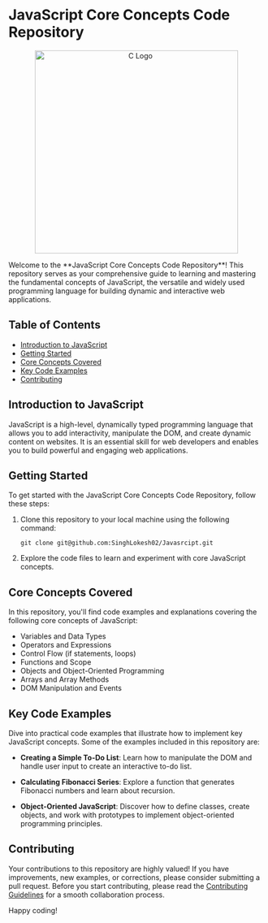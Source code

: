# JavaScript Core Concepts Code Repository
<p align="center">
  <img src="https://source.unsplash.com/random/?coding,web-development" alt="C Logo" width="400" height="400">
</p>
Welcome to the **JavaScript Core Concepts Code Repository**! This repository serves as your comprehensive guide to learning and mastering the fundamental concepts of JavaScript, the versatile and widely used programming language for building dynamic and interactive web applications.



## Table of Contents

- [Introduction to JavaScript](#introduction-to-javascript)
- [Getting Started](#getting-started)
- [Core Concepts Covered](#core-concepts-covered)
- [Key Code Examples](#key-code-examples)
- [Contributing](#contributing)
## Introduction to JavaScript

JavaScript is a high-level, dynamically typed programming language that allows you to add interactivity, manipulate the DOM, and create dynamic content on websites. It is an essential skill for web developers and enables you to build powerful and engaging web applications.

## Getting Started

To get started with the JavaScript Core Concepts Code Repository, follow these steps:

1. Clone this repository to your local machine using the following command:
   ```
   git clone git@github.com:SinghLokesh02/Javasrcipt.git
   ```

2. Explore the code files to learn and experiment with core JavaScript concepts.

## Core Concepts Covered

In this repository, you'll find code examples and explanations covering the following core concepts of JavaScript:

- Variables and Data Types
- Operators and Expressions
- Control Flow (if statements, loops)
- Functions and Scope
- Objects and Object-Oriented Programming
- Arrays and Array Methods
- DOM Manipulation and Events

## Key Code Examples

Dive into practical code examples that illustrate how to implement key JavaScript concepts. Some of the examples included in this repository are:

- **Creating a Simple To-Do List**: Learn how to manipulate the DOM and handle user input to create an interactive to-do list.

- **Calculating Fibonacci Series**: Explore a function that generates Fibonacci numbers and learn about recursion.

- **Object-Oriented JavaScript**: Discover how to define classes, create objects, and work with prototypes to implement object-oriented programming principles.

## Contributing

Your contributions to this repository are highly valued! If you have improvements, new examples, or corrections, please consider submitting a pull request. Before you start contributing, please read the [Contributing Guidelines](CONTRIBUTING.md) for a smooth collaboration process.


Happy coding!

